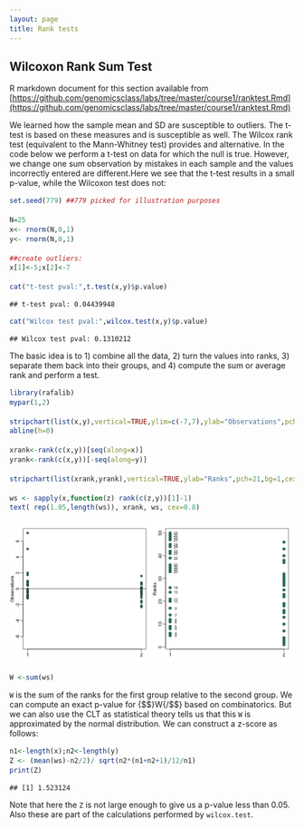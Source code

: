 ```yaml
---
layout: page
title: Rank tests
---
```




## Wilcoxon Rank Sum Test

R markdown document for this section available from [https://github.com/genomicsclass/labs/tree/master/course1/ranktest.Rmd](https://github.com/genomicsclass/labs/tree/master/course1/ranktest.Rmd)

We learned how the sample mean and SD are susceptible to outliers. The t-test is based on these measures and is susceptible as well. The Wilcox rank test (equivalent to the Mann-Whitney test) provides and alternative. In the code below we perform a t-test on data for which the null is true. However, we change one sum observation by mistakes in each sample and the values incorrectly entered are different.Here we see that the t-test results in a small p-value, while the Wilcoxon test does not:


```r
set.seed(779) ##779 picked for illustration purposes

N=25
x<- rnorm(N,0,1)
y<- rnorm(N,0,1)

##create outliers:
x[1]<-5;x[2]<-7

cat("t-test pval:",t.test(x,y)$p.value)
```

```
## t-test pval: 0.04439948
```

```r
cat("Wilcox test pval:",wilcox.test(x,y)$p.value)
```

```
## Wilcox test pval: 0.1310212
```

The basic idea is to 1) combine all the data, 2) turn the values into ranks, 3) separate them back into their groups, and 4) compute the sum or average rank and perform a test.



```r
library(rafalib)
mypar(1,2)

stripchart(list(x,y),vertical=TRUE,ylim=c(-7,7),ylab="Observations",pch=21,bg=1)
abline(h=0)

xrank<-rank(c(x,y))[seq(along=x)]
yrank<-rank(c(x,y))[-seq(along=y)]

stripchart(list(xrank,yrank),vertical=TRUE,ylab="Ranks",pch=21,bg=1,cex=1.25)

ws <- sapply(x,function(z) rank(c(z,y))[1]-1)
text( rep(1.05,length(ws)), xrank, ws, cex=0.8)
```

<img src="images/R/ranktest-tmp-rank-test-illustration-1.png" title="plot of chunk rank-test-illustration" alt="plot of chunk rank-test-illustration"  />

```r
W <-sum(ws) 
```

`W` is the sum of the ranks for the first group relative to the second group. We can compute an exact p-value for {$$}W{/$$} based on combinatorics. But we can also use the CLT as 
statistical theory tells us that this `W` is approximated by the normal distribution. We can construct a z-score as follows:


```r
n1<-length(x);n2<-length(y)
Z <- (mean(ws)-n2/2)/ sqrt(n2*(n1+n2+1)/12/n1)
print(Z)
```

```
## [1] 1.523124
```

Note that here the `Z` is not large enough to give us a p-value less than 0.05. Also these are part of the calculations performed by `wilcox.test`.


